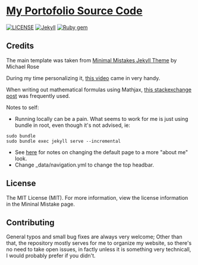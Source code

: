 # [My Portofolio Source Code](https://brunogomescoelho.github.io/)


[![LICENSE](https://img.shields.io/badge/license-MIT-lightgrey.svg)](https://raw.githubusercontent.com/mmistakes/minimal-mistakes/master/LICENSE)
[![Jekyll](https://img.shields.io/badge/jekyll-%3E%3D%203.6-blue.svg)](https://jekyllrb.com/)
[![Ruby gem](https://img.shields.io/gem/v/minimal-mistakes-jekyll.svg)](https://rubygems.org/gems/minimal-mistakes-jekyll)



## Credits
The main template was taken from [Minimal Mistakes Jekyll Theme](https://mmistakes.github.io/minimal-mistakes/) by Michael Rose

During my time personalizing it, [this video](https://www.youtube.com/watch?v=qWrcgHwSG8M) came in very handy.

When writing out mathematical formulas using Mathjax, [this stackexchange post](https://math.meta.stackexchange.com/questions/5020/mathjax-basic-tutorial-and-quick-reference) was frequently used.

Notes to self:
- Running locally can be a pain. What seems to work for me is just using bundle in root, even though it's not advised, ie:
```config
sudo bundle
sudo bundle exec jekyll serve --incremental
```
- See [here](https://github.com/grantmcdermott/grantmcdermott.github.io) for notes on changing the default page to a more "about me" look.
- Change \_data/navigation.yml to change the top headbar.

## License
The MIT License (MIT). For more information, view the license information in the Mininal Mistake page.

## Contributing
General typos and small bug fixes are always very welcome; Other than that, the repository mostly serves for me to organize my website, so there's no need to take open issues, in factly unless it is something very technicall, I would probably prefer if you didn't.
